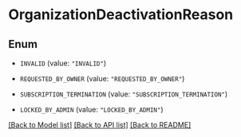 # OrganizationDeactivationReason

## Enum


* `INVALID` (value: `"INVALID"`)

* `REQUESTED_BY_OWNER` (value: `"REQUESTED_BY_OWNER"`)

* `SUBSCRIPTION_TERMINATION` (value: `"SUBSCRIPTION_TERMINATION"`)

* `LOCKED_BY_ADMIN` (value: `"LOCKED_BY_ADMIN"`)


[[Back to Model list]](../README.md#documentation-for-models) [[Back to API list]](../README.md#documentation-for-api-endpoints) [[Back to README]](../README.md)


